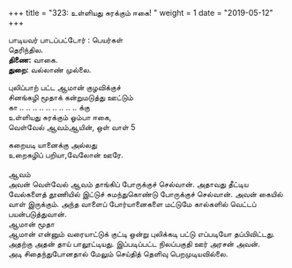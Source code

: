 ﻿+++
title = "323: உள்ளியது சுரக்கும் ஈகை!  "
weight = 1
date = "2019-05-12"
+++

பாடியவர் பாடப்பட்டோர் : பெயர்கள்  
தெரிந்தில.  
**திணை:** வாகை.  
**துறை:** வல்லாண் முல்லை.  
  
புலிப்பாற் பட்ட ஆமான் குழவிக்குச்  
சினங்கழி மூதாக் கன்றுமடுத்து ஊட்டும்  
கா .. .. .. .. .. .. .. .. .. க்கு  
உள்ளியது சுரக்கும் ஓம்பா ஈகை,  
வெள்வேல் ஆவம்ஆயின், ஒள் வாள் 5  
  
கறையடி யானைக்கு அல்லது  
உறைகழிப் பறியா,வேலோன் ஊரே.  
   
ஆவம்  
அவன் வெள்வேல் ஆவம் தாங்கிப் போருக்குச் செல்வான். அதாவது தீட்டிய வேல்களைத் தூணியில் இட்டுச் சுமந்துகொண்டு போருக்குச் செல்வான். அவன் கையில் வாள் இருக்கும். அந்த வாளைப் போர்யானைகளை மட்டுமே கால்களில் வெட்டப் பயன்படுத்துவான்.  
ஆமான் மூதா  
ஆமான் என்னும் வரையாட்டுக் குட்டி ஒன்று புலிக்கடி பட்டு எப்படியோ தப்பிவிட்டது. அதற்கு அதன் தாய் பாலூட்டியது. இப்படிப்பட்ட நிலப்பகுதி ஊர் அரசன் அவன்.  
அடி சிதைந்துபோனதால் மேலும் செய்தித் தெளிவு பெறமுடியவில்லை.  
